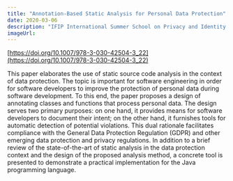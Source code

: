 ```yaml
---
title: "Annotation-Based Static Analysis for Personal Data Protection"
date: 2020-03-06
description: "IFIP International Summer School on Privacy and Identity Management"
imageUrl:
---
```

[https://doi.org/10.1007/978-3-030-42504-3_22](https://doi.org/10.1007/978-3-030-42504-3_22)

This paper elaborates the use of static source code analysis in the context of data protection. The topic is important for software engineering in order for software developers to improve the protection of personal data during software development. To this end, the paper proposes a design of annotating classes and functions that process personal data. The design serves two primary purposes: on one hand, it provides means for software developers to document their intent; on the other hand, it furnishes tools for automatic detection of potential violations. This dual rationale facilitates compliance with the General Data Protection Regulation (GDPR) and other emerging data protection and privacy regulations. In addition to a brief review of the state-of-the-art of static analysis in the data protection context and the design of the proposed analysis method, a concrete tool is presented to demonstrate a practical implementation for the Java programming language.

